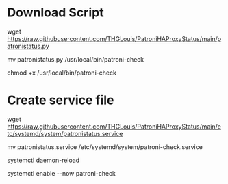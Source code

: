 # Download Script #
wget https://raw.githubusercontent.com/THGLouis/PatroniHAProxyStatus/main/patronistatus.py

mv patronistatus.py /usr/local/bin/patroni-check

chmod +x /usr/local/bin/patroni-check

# Create service file #

wget https://raw.githubusercontent.com/THGLouis/PatroniHAProxyStatus/main/etc/systemd/system/patronistatus.service

mv patronistatus.service /etc/systemd/system/patroni-check.service

systemctl daemon-reload

systemctl enable --now patroni-check
